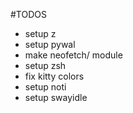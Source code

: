 #TODOS

- setup z
- setup pywal
- make neofetch/ module
- setup zsh
- fix kitty colors
- setup noti
- setup swayidle

